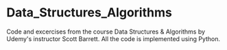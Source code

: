 # Data_Structures_Algorithms
Code and excercises from the  course Data Structures &amp; Algorithms by Udemy's instructor Scott Barrett. All the code is implemented using Python.
